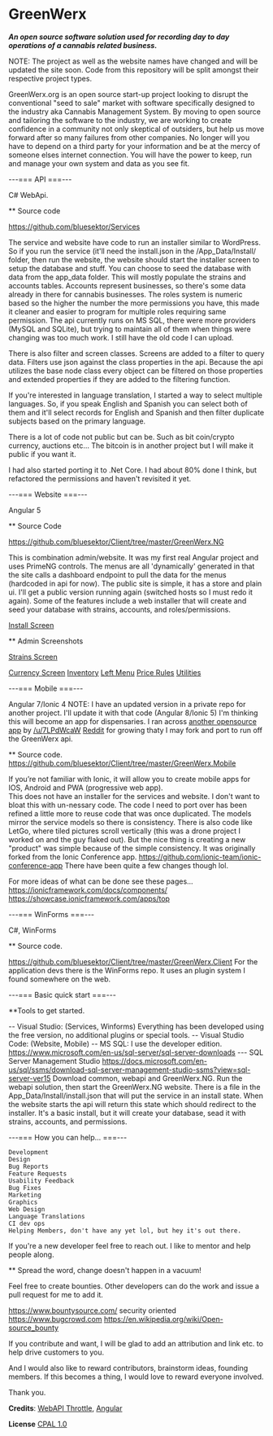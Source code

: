  
# GreenWerx #  

***An open source software solution used for recording day to day operations of a cannabis related business.***


NOTE: The project as well as the website names have changed and will be updated the site soon. Code from this repository will be split amongst their respective project types.

 GreenWerx.org is an open source start-up project looking to disrupt the conventional "seed to sale" market with software specifically designed to the industry aka Cannabis Management System. By moving to open source and tailoring the software to the industry, we are working to create confidence in a community not only skeptical of outsiders, but help us move forward after so many failures from other companies. No longer will you have to depend on a third party for your information and be at the mercy of someone elses internet connection. You will have the power to keep, run and manage your own system and data as you see fit.



---=== API ===---

C# WebApi.

** Source code

https://github.com/bluesektor/Services

The service and website have code to run an installer similar
to WordPress. So if you run the service (it'll need the install.json in the
/App_Data/Install/ folder, then run the website, the website should start the installer screen to
setup the database and stuff. You can choose to seed the database with data from 
the app_data folder. This will mostly populate the strains and accounts tables.
Accounts represent businesses, so there's some data already in there for cannabis businesses.
The roles system is numeric based so the higher the number the more permissions you have, this
made it cleaner and easier to program for multiple roles requiring same permission.
The api currently runs on MS SQL, there were more providers (MySQL and SQLite),
but trying to maintain all of them when things were changing was too much work. I still have the old code I can upload.

There is also filter and screen classes. Screens are added to a filter to query data.
Filters use json against the class properties in the api. Because the api
utilizes the base node class every object can be filtered on those properties
and extended properties if they are added to the filtering function.

If you're interested in language translation, I started a way to select multiple languages.
So, if you speak English and Spanish you can select both of them and it'll select records
for English and Spanish and then filter duplicate subjects based on the primary language.

There is a lot of code not public but can be. Such as
bit coin/crypto currency, auctions etc... The bitcoin is in another
project but I will make it public if you want it. 
 
I had also started porting it to .Net Core. I had about 80% done I think, but refactored the permissions and
haven't revisited it yet.

---=== Website ===---

Angular 5

** Source Code

https://github.com/bluesektor/Client/tree/master/GreenWerx.NG

This is combination admin/website. It was my first real Angular project and
uses PrimeNG controls. The menus are all 'dynamically' generated in that
the site calls a dashboard endpoint to pull the data for the menus (hardcoded in api for now). 
The public site is simple, it has a store and plain ui. I'll get a public version running
again (switched hosts so I must redo it again).
Some of the features include a web installer that will create and seed your
database with strains, accounts, and roles/permissions. 

<a href="https://greenwerx.org/img/greenwerx.install.png">Install Screen</a>


 ** Admin Screenshots
 
 <a href="https://greenwerx.org/img/admin.strains.png">Strains Screen</a>

<a href="https://greenwerx.org/img/admin.currency.add.png">Currency  Screen</a>
<a href="https://greenwerx.org/img/admin.inventory.png">Inventory</a>
<a href="https://greenwerx.org/img/admin.leftmenu.png">Left Menu</a>
<a href="https://greenwerx.org/img/admin.pricerule.add.png"> Price Rules</a>
<a href="https://greenwerx.org/img/admin.utilities.png"> Utilities</a>




---=== Mobile ===---

Angular 7/Ionic 4
NOTE: I have an updated version in a private repo for another project. I'll
update it with that code (Angular 8/Ionic 5)
I'm thinking this will become an app for dispensaries. I ran across
<a href="https://github.com/7LPdWcaW"> another opensource app</a>
 by <a href="/u/7LPdWcaW">/u/7LPdWcaW</a>  <a href="https://www.reddit.com/r/GrowUtils/">Reddit</a> for growing thaty I may fork and port to run off
the GreenWerx api.


** Source code.
https://github.com/bluesektor/Client/tree/master/GreenWerx.Mobile

If you’re not familiar with Ionic, it will allow you to create
mobile apps for IOS, Android and PWA (progressive web app).   
This does not have an installer for the services and website. I don't want
to bloat this with un-nessary code.
 The code I need to port over has been refined a little more to reuse 
code that was once duplicated. The models mirror the service models so
there is consistency.  There is also code like LetGo, where
 tiled pictures scroll vertically (this was a drone project I worked on and the
guy flaked out). But the nice thing is creating a new "product" was simple because
of the simple consistency.
It was originally forked from the Ionic Conference app. https://github.com/ionic-team/ionic-conference-app
 There have been quite a few changes though lol.
 
For more ideas of what can be done see these pages...
https://ionicframework.com/docs/components/
https://showcase.ionicframework.com/apps/top




---=== WinForms ===---

C#, WinForms

** Source code.

https://github.com/bluesektor/Client/tree/master/GreenWerx.Client
For the application devs there is the WinForms repo. It uses an plugin
system I found somewhere on the web. 



---=== Basic quick start ===---

**Tools to get started.

-- Visual Studio: (Services, Winforms) Everything has been developed using the free version, no additional plugins or special tools.
-- Visual Studio Code: (Website, Mobile) 
-- MS SQL: I use the developer edition. https://www.microsoft.com/en-us/sql-server/sql-server-downloads
--- SQL Server Management Studio https://docs.microsoft.com/en-us/sql/ssms/download-sql-server-management-studio-ssms?view=sql-server-ver15
Download common, webapi and GreenWerx.NG. Run the webapi solution,
then start the GreenWerx.NG website. There is a file in the App_Data/Install/install.json
that will put the service in an install state. When the website starts the api will return
this state which should redirect to the installer. It's a basic install, but it will create
your database, sead it with strains, accounts, and permissions.

---=== How you can help... ===---

	Development
	Design
	Bug Reports  
	Feature Requests
	Usability Feedback
	Bug Fixes
	Marketing
	Graphics
	Web Design
	Language Translations
	CI dev ops
	Helping Members, don't have any yet lol, but hey it's out there.
If you're a new developer feel free to reach out. I like
to mentor and help people along.  

** Spread the word, change doesn't happen in a vacuum!

Feel free 
to create bounties. Other developers can do the work and issue
a pull request for me to add it.

https://www.bountysource.com/
security oriented
https://www.bugcrowd.com
https://en.wikipedia.org/wiki/Open-source_bounty

If you contribute and want, I will be glad to add an attribution and link
etc. to help drive customers to you.

And I would also like to reward contributors, brainstorm
ideas, founding members. If this becomes a thing, I would love
to reward everyone involved. 

Thank you.


**Credits**: [WebAPI Throttle](https://github.com/stefanprodan/WebApiThrottle), [Angular](https://github.com/angular)

**License** [CPAL 1.0](https://opensource.org/licenses/CPAL-1.0)



